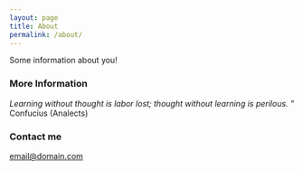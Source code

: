 ```yaml
---
layout: page
title: About
permalink: /about/
---
```


Some information about you!

### More Information

_Learning without thought is labor lost; thought without learning is perilous._  *"* Confucius (Analects)

### Contact me

[email@domain.com](mailto:email@domain.com)
